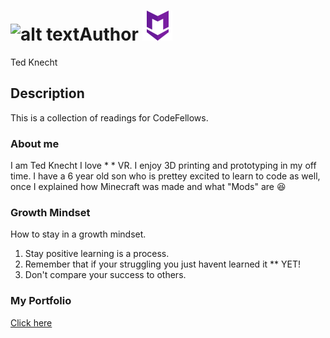 # ![alt text](https://www.teahub.io/photos/full/88-880248_cypher-matrix-computer.jpg "Logo Title Text 1")Author ![alt text](https://github.com/adam-p/markdown-here/raw/master/src/common/images/icon48.png "Logo Title Text 1")
Ted Knecht

##  Description
This is a collection of readings for CodeFellows.

###  About me
I am Ted Knecht I love * * VR. I enjoy 3D printing and prototyping in my off time. I have a 6 year old son who is prettey excited to learn to code as well, once I explained how Minecraft was made and what "Mods" are :laughing:

###  Growth Mindset
How to stay in a  growth mindset.

1.  Stay positive learning is a process.
2.  Remember that if your struggling you just havent learned it ** YET!
3.  Don't compare your success to others.

###  My Portfolio

[Click here](https://github.com/Ritzoosk)

